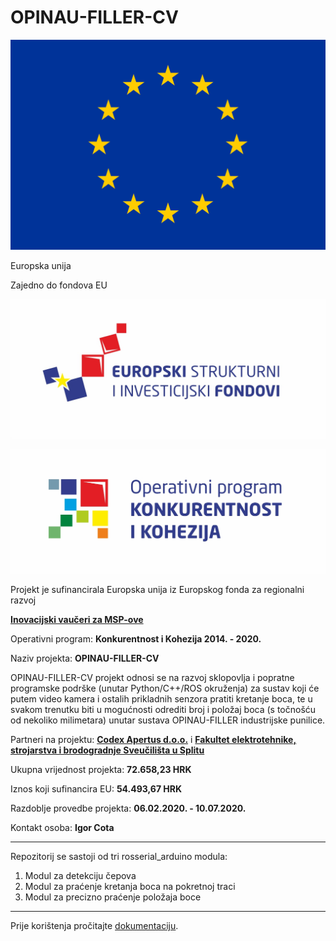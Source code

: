 # OPINAU-FILLER-CV

![EU](flag_yellow_high.jpg)

Europska unija

Zajedno do fondova EU

[![ESIF](Europski%20strukturni%20i%20investicijski%20fondovi.jpg)](https://strukturnifondovi.hr/)

![OPKK](OP%20konkurentnost%20i%20kohezija_BOJA.jpg)

Projekt je sufinancirala Europska unija iz Europskog fonda za regionalni razvoj

[**Inovacijski vaučeri za MSP-ove**](https://efondovi.mrrfeu.hr/MISCms/Pozivi/Poziv?id=cfc4e79b-68c5-4ce8-a481-04ee5d76dda2)

Operativni program: **Konkurentnost i Kohezija 2014. - 2020.**

Naziv projekta: **OPINAU-FILLER-CV**

OPINAU-FILLER-CV projekt odnosi se na razvoj sklopovlja i popratne programske podrške (unutar Python/C++/ROS okruženja) za sustav koji će putem video kamera i ostalih prikladnih senzora pratiti kretanje boca, te u svakom trenutku biti u mogućnosti odrediti broj i položaj boca (s točnošću od nekoliko milimetara) unutar sustava OPINAU-FILLER industrijske punilice. 

Partneri na projektu: [**Codex Apertus d.o.o.**](https://www.codexapertus.com/) i [**Fakultet elektrotehnike, strojarstva i brodogradnje Sveučilišta u Splitu**](https://www.fesb.unist.hr/)

Ukupna vrijednost projekta: **72.658,23 HRK**

Iznos koji sufinancira EU: **54.493,67 HRK**

Razdoblje provedbe projekta: **06.02.2020. - 10.07.2020.**

Kontakt osoba: **Igor Cota**

---
Repozitorij se sastoji od tri rosserial_arduino modula:
1. Modul za detekciju čepova
2. Modul za praćenje kretanja boca na pokretnoj traci
3. Modul za precizno praćenje položaja boce
---
Prije korištenja pročitajte [dokumentaciju](report/codexApertusIzvjestaj_Final.pdf).